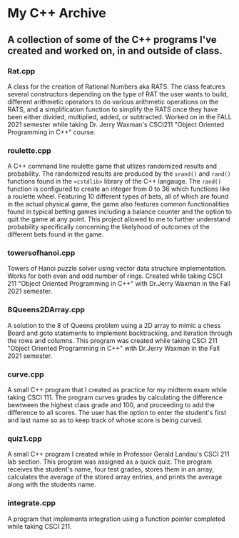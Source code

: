 # My C++ Archive
## A collection of some of the C++ programs I've created and worked on, in and outside of class.

### Rat.cpp 

A class for the creation of Rational Numbers aka RATS. The class features several constructors depending on the type of RAT the user wants to build, different arithmetic operators to do various arithmetic operations on the RATS, and a simplification function to simplify the RATS once they have been either divided, multiplied, added, or subtracted. Worked on in the FALL 2021 semester while taking Dr. Jerry Waxman's CSCI211 "Object Oriented Programming in C++" course.

### roulette.cpp

A C++ command line roulette game that utlizes randomized results and probability. The randomized results are produced by the `srand()` and `rand()` functions found in the `<cstdlib>` library of the C++ langauge. The `rand()` function is configured to create an integer from 0 to 36 which functions like a roulette wheel. Featuring 10 different types of bets, all of which are found in the actual physical game, the game also features common functionalities found in typical betting games including a balance counter and the option to quit the game at any point. This project allowed to me to further understand probability specifically concerning the likelyhood of outcomes of the different bets found in the game.

### towersofhanoi.cpp

Towers of Hanoi puzzle solver using vector data structure implementation. Works for both even and odd number of rings. Created while taking CSCI 211 
"Object Oriented Programming in C++" with Dr.Jerry Waxman in the Fall 2021 semester. 


### 8Queens2DArray.cpp 

A solution to the 8 of Queens problem using a 2D array to mimic a chess Board and goto statements to implement backtracking, 
and iteration through the rows and columns. This program was created while taking CSCI 211 "Object Oriented Programming in C++" with  Dr.Jerry Waxman in the Fall 2021 semester.

### curve.cpp

A small C++ program that I created as practice for my midterm exam while taking CSCI 111. The program curves grades by calculating the difference bewtween the highest class grade and 100, and proceeding to add the difference to all scores. The user has the option to enter the student's first and last name so as to keep track of whose score is being curved.

### quiz1.cpp

A small C++ program I created while in Professor Gerald Landau's CSCI 211 lab section. This program was assigned as a quick quiz. The program receives the student's name, four test grades, stores them in an array, calculates the average of the stored array entries, and prints the average along with the students name.  

### integrate.cpp

A program that implements integration using a function pointer completed while taking CSCI 211.
